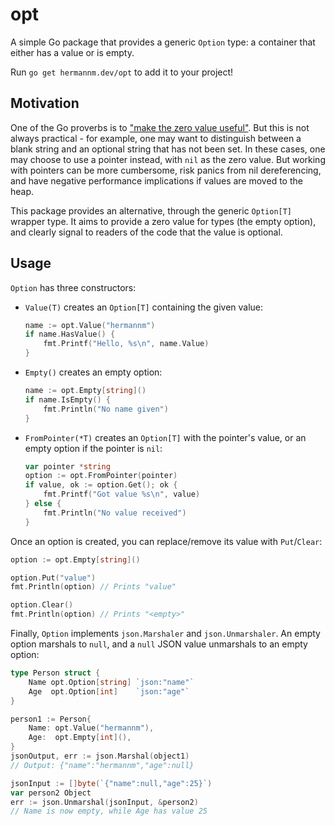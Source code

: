 # opt

A simple Go package that provides a generic `Option` type: a container that either has a value or is
empty.

Run `go get hermannm.dev/opt` to add it to your project!

## Motivation

One of the Go proverbs is to
["make the zero value useful"](https://www.youtube.com/watch?v=PAAkCSZUG1c&t=385s). But this is not
always practical - for example, one may want to distinguish between a blank string and an optional
string that has not been set. In these cases, one may choose to use a pointer instead, with `nil` as
the zero value. But working with pointers can be more cumbersome, risk panics from nil
dereferencing, and have negative performance implications if values are moved to the heap.

This package provides an alternative, through the generic `Option[T]` wrapper type. It aims to
provide a zero value for types (the empty option), and clearly signal to readers of the code that
the value is optional.

## Usage

`Option` has three constructors:

- `Value(T)` creates an `Option[T]` containing the given value:

  ```go
  name := opt.Value("hermannm")
  if name.HasValue() {
      fmt.Printf("Hello, %s\n", name.Value)
  }
  ```

- `Empty()` creates an empty option:

  ```go
  name := opt.Empty[string]()
  if name.IsEmpty() {
      fmt.Println("No name given")
  }
  ```

- `FromPointer(*T)` creates an `Option[T]` with the pointer's value, or an empty option if the
  pointer is `nil`:

  ```go
  var pointer *string
  option := opt.FromPointer(pointer)
  if value, ok := option.Get(); ok {
      fmt.Printf("Got value %s\n", value)
  } else {
      fmt.Println("No value received")
  }
  ```

Once an option is created, you can replace/remove its value with `Put`/`Clear`:

```go
option := opt.Empty[string]()

option.Put("value")
fmt.Println(option) // Prints "value"

option.Clear()
fmt.Println(option) // Prints "<empty>"
```

Finally, `Option` implements `json.Marshaler` and `json.Unmarshaler`. An empty option marshals to
`null`, and a `null` JSON value unmarshals to an empty option:

```go
type Person struct {
    Name opt.Option[string] `json:"name"`
    Age  opt.Option[int]    `json:"age"`
}

person1 := Person{
    Name: opt.Value("hermannm"),
    Age:  opt.Empty[int](),
}
jsonOutput, err := json.Marshal(object1)
// Output: {"name":"hermannm","age":null}

jsonInput := []byte(`{"name":null,"age":25}`)
var person2 Object
err := json.Unmarshal(jsonInput, &person2)
// Name is now empty, while Age has value 25
```
